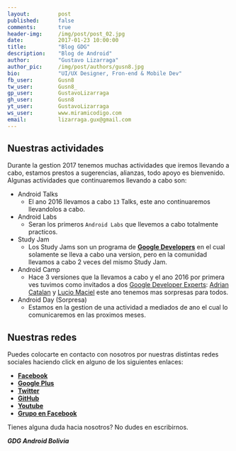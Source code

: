 ```yaml
---
layout:         post
published:      false
comments:       true
header-img:     /img/post/post_02.jpg
date:           2017-01-23 10:00:00
title:          "Blog GDG"
description:    "Blog de Android"
author:         "Gustavo Lizarraga"
author_pic:     /img/post/authors/gusn8.jpg
bio:            "UI/UX Designer, Fron-end & Mobile Dev"
fb_user:        Gusn8
tw_user:        Gusn8_
gp_user:        GustavoLizarraga
gh_user:        Gusn8
yt_user:        GustavoLizarraga
ws_user:        www.miramicodigo.com
email:          lizarraga.gux@gmail.com
---
```


## Nuestras actividades

Durante la gestion 2017 tenemos muchas actividades que iremos llevando a cabo, estamos prestos a sugerencias, alianzas, todo apoyo es bienvenido.
Algunas actividades que continuaremos llevando a cabo son:
* Android Talks
    - El ano 2016 llevamos a cabo `13` Talks, este ano continuaremos llevandolos a cabo.
* Android Labs
    - Seran los primeros `Android Labs` que llevemos a cabo totalmente practicos.
* Study Jam
    - Los Study Jams son un programa de **[Google Developers](https://www.developers.google.com)** en el cual solamente se lleva a cabo una version, pero en la comunidad llevamos a cabo 2 veces del mismo Study Jam.
* Android Camp
    - Hace 3 versiones que la llevamos a cabo y el ano 2016 por primera ves tuvimos como invitados a dos [Google Developer Experts](https://www.googke,cin): [Adrian Catalan]() y [Lucio Maciel]() este ano tenemos mas sorpresas para todos.
* Android Day (Sorpresa)
    - Estamos en la gestion de una actividad a mediados de ano el cual lo comunicaremos en las proximos meses.

## Nuestras redes

Puedes colocarte en contacto con nosotros por nuestras distintas redes sociales haciendo click en alguno de los siguientes enlaces:

* **[Facebook](https://www.facebook.com/GDGAndroid.Bo)**
* **[Google Plus](https://www.plus.google.com/+AndroidboliviaOrg)**
* **[Twitter](https://twitter.com/GDGAndroidBo)**
* **[GitHub](https://www.github.com/GDGAndroidBolivia)**
* **[Youtube](https://www.youtube.com/AndroidboliviaOrg)**
* **[Grupo en Facebook](https://www.facebook.com/groups/GDGAndroidBolivia)** 

Tienes alguna duda hacia nosotros? No dudes en escribirnos.

***GDG Android Bolivia***
